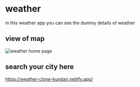 # weather
in this weather app  you can see the dummy details of weather  



## view of map
![weather home page](https://user-images.githubusercontent.com/101393406/192566127-e8f6d265-bc36-404c-9210-f69b7bce194f.png)

## search your city here
https://weather-clone-kundan.netlify.app/
